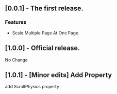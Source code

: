 ## [0.0.1] - The first release.

### Features
* Scale Multiple Page At One Page.

## [1.0.0] - Official release.

No Change

## [1.0.1] - [Minor edits] Add Property

add ScrollPhysics property
